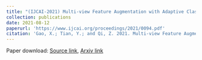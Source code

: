 ```yaml
---
title: "(IJCAI-2021) Multi-view Feature Augmentation with Adaptive Class Activation Mapping"
collection: publications
date: 2021-08-12
paperurl: 'https://www.ijcai.org/proceedings/2021/0094.pdf'
citation: 'Gao, X.; Tian, Y.; and Qi, Z. 2021. Multi-view Feature Augmentation with Adaptive Class Activation Mapping. In Proceedings of the Thirtieth International Joint Conference on Artificial Intelligence, IJCAI-21, 678–684.'
---
```


Paper download: [Source link](https://www.ijcai.org/proceedings/2021/0094.pdf), [Arxiv link](https://arxiv.org/abs/2206.12943)
